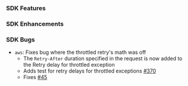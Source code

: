 ### SDK Features

### SDK Enhancements

### SDK Bugs
* `aws`: Fixes bug where the throttled retry's math was off 
    * The `Retry-After` duration specified in the request is now added to the Retry delay for throttled exception
    * Adds test for retry delays for throttled exceptions [#370](https://github.com/aws/aws-sdk-go/pull/370)
    * Fixes [#45](https://github.com/aws/aws-sdk-go/issues/45)

